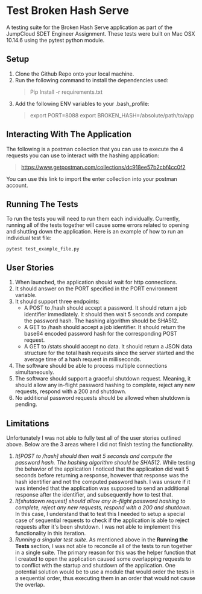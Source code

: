 # Test Broken Hash Serve

A testing suite for the Broken Hash Serve application as part of the JumpCloud SDET Engineer Assignment. These tests were built on Mac OSX 10.14.6 using the pytest python module. 


## Setup

 1. Clone the Github Repo onto your local machine.
 2. Run the following command to install the dependencies used:
	> Pip Install -r requirements.txt
 3. Add the following ENV variables to your .bash_profile:
	>export PORT=8088
		 export BROKEN_HASH=/absolute/path/to/app

## Interacting With The Application
The following is a postman collection that you can use to execute the 4 requests you can use to interact with the hashing application: 
>https://www.getpostman.com/collections/dc918ee57b2cbf4cc0f2

You can use this link to import the enter collection into your postman account. 

## Running The Tests
To run the tests you will need to run them each individually. Currently, running all of the tests together will cause some errors related to opening and shutting down the application. Here is an example of how to run an individual test file: 
		
    pytest test_example_file.py

## User Stories

 1. When launched, the application should wait for http connections.
 2. It should answer on the ​PORT​ specified in the ​PORT​ environment variable.
 3. It should support three endpoints:
	 - A ​POST​ to ​/hash​ should accept a password. It should return a job identifier immediately. It should then wait 5 seconds and compute the password hash. The hashing algorithm should be SHA512.
	 - A ​GET​ to ​/hash​ should accept a job identifier. It should return the base64 encoded password hash for the corresponding POST request.
	 - A ​GET​ to ​/stats​ should accept no data. It should return a JSON data structure for the total hash requests since the server started and the average time of a hash request in milliseconds.
 4. The software should be able to process multiple connections simultaneously.
 5. The software should support a graceful shutdown request. Meaning, it should allow any in-flight password hashing to complete, reject any new requests, respond with a ​200​ and shutdown.
 6. No additional password requests should be allowed when shutdown is pending.

## Limitations
Unfortunately I was not able to fully test all of the user stories outlined above. Below are the 3  areas where I did not finish testing the functionality. 

 1. *It[POST to /hash] should then wait 5 seconds and compute the password hash. The hashing algorithm should be SHA512*.
While testing the behavior of the application I noticed that the application did wait 5 seconds before returning a response, however that response was the hash identifier and not the computed password hash. I was unsure if it was intended that the application was supposed to send an additional response after the identifier, and subsequently how to test that. 
 3. *It[shutdown request] should allow any in-flight password hashing to complete, reject any new requests, respond with a ​200​ and shutdown*.
 In this case, I understand that to test this I needed to setup a special case of sequential requests to check if the application is able to reject requests after it's been shutdown. I was not able to implement this functionality in this iteration. 
 4. *Running a singular test suite*.
As mentioned above in the **Running the Tests** section, I was not able to reconcile all of the tests to run together in a single suite. The primary reason for this was the helper function that I created to open the application caused some overlapping requests to to conflict with the startup and shutdown of the application. One potential solution would be to use a module that would order the tests in a sequential order, thus executing them in an order that would not cause the overlap. 
